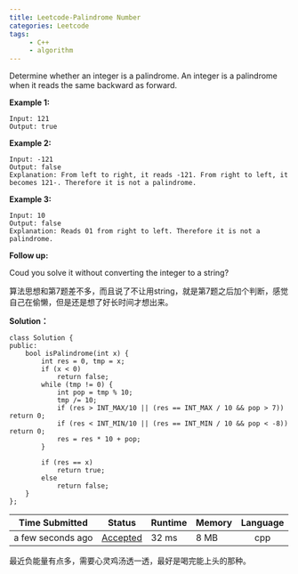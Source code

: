 ```yaml
---
title: Leetcode-Palindrome Number
categories: Leetcode
tags:
     - C++
     - algorithm
---
```


Determine whether an integer is a palindrome. An integer is a palindrome when it reads the same backward as forward.

<!-- more -->

**Example 1:**

```
Input: 121
Output: true
```

**Example 2:**

```
Input: -121
Output: false
Explanation: From left to right, it reads -121. From right to left, it becomes 121-. Therefore it is not a palindrome.
```

**Example 3:**

```
Input: 10
Output: false
Explanation: Reads 01 from right to left. Therefore it is not a palindrome.
```

**Follow up:**

Coud you solve it without converting the integer to a string?

算法思想和第7题差不多，而且说了不让用string，就是第7题之后加个判断，感觉自己在偷懒，但是还是想了好长时间才想出来。

**Solution：**

```
class Solution {
public:
    bool isPalindrome(int x) {
        int res = 0, tmp = x;
        if (x < 0)
            return false;
        while (tmp != 0) {
            int pop = tmp % 10;
            tmp /= 10;
            if (res > INT_MAX/10 || (res == INT_MAX / 10 && pop > 7)) return 0;
            if (res < INT_MIN/10 || (res == INT_MIN / 10 && pop < -8)) return 0;
            res = res * 10 + pop;
        }
        
        if (res == x)
            return true;
        else
            return false;
    }
};
```

| Time Submitted    | Status                                                       | Runtime | Memory | Language |
| ----------------- | ------------------------------------------------------------ | ------- | ------ | :------: |
| a few seconds ago | [Accepted](https://leetcode.com/submissions/detail/218192437/) | 32 ms   | 8 MB   |   cpp    |

最近负能量有点多，需要心灵鸡汤透一透，最好是喝完能上头的那种。